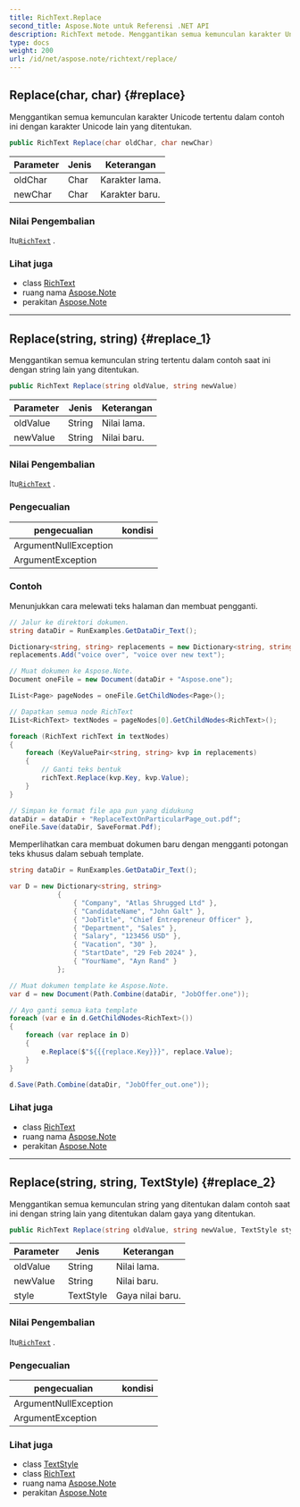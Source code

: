 ```yaml
---
title: RichText.Replace
second_title: Aspose.Note untuk Referensi .NET API
description: RichText metode. Menggantikan semua kemunculan karakter Unicode tertentu dalam contoh ini dengan karakter Unicode lain yang ditentukan.
type: docs
weight: 200
url: /id/net/aspose.note/richtext/replace/
---
```

## Replace(char, char) {#replace}

Menggantikan semua kemunculan karakter Unicode tertentu dalam contoh ini dengan karakter Unicode lain yang ditentukan.

```csharp
public RichText Replace(char oldChar, char newChar)
```

| Parameter | Jenis | Keterangan |
| --- | --- | --- |
| oldChar | Char | Karakter lama. |
| newChar | Char | Karakter baru. |

### Nilai Pengembalian

Itu[`RichText`](../) .

### Lihat juga

* class [RichText](../)
* ruang nama [Aspose.Note](../../richtext/)
* perakitan [Aspose.Note](../../../)

---

## Replace(string, string) {#replace_1}

Menggantikan semua kemunculan string tertentu dalam contoh saat ini dengan string lain yang ditentukan.

```csharp
public RichText Replace(string oldValue, string newValue)
```

| Parameter | Jenis | Keterangan |
| --- | --- | --- |
| oldValue | String | Nilai lama. |
| newValue | String | Nilai baru. |

### Nilai Pengembalian

Itu[`RichText`](../) .

### Pengecualian

| pengecualian | kondisi |
| --- | --- |
| ArgumentNullException |  |
| ArgumentException |  |

### Contoh

Menunjukkan cara melewati teks halaman dan membuat pengganti.

```csharp
// Jalur ke direktori dokumen.
string dataDir = RunExamples.GetDataDir_Text();

Dictionary<string, string> replacements = new Dictionary<string, string>();
replacements.Add("voice over", "voice over new text");

// Muat dokumen ke Aspose.Note.
Document oneFile = new Document(dataDir + "Aspose.one");

IList<Page> pageNodes = oneFile.GetChildNodes<Page>();

// Dapatkan semua node RichText
IList<RichText> textNodes = pageNodes[0].GetChildNodes<RichText>();

foreach (RichText richText in textNodes)
{
    foreach (KeyValuePair<string, string> kvp in replacements)
    {
        // Ganti teks bentuk
        richText.Replace(kvp.Key, kvp.Value);
    }
}

// Simpan ke format file apa pun yang didukung
dataDir = dataDir + "ReplaceTextOnParticularPage_out.pdf";
oneFile.Save(dataDir, SaveFormat.Pdf);
```

Memperlihatkan cara membuat dokumen baru dengan mengganti potongan teks khusus dalam sebuah template.

```csharp
string dataDir = RunExamples.GetDataDir_Text();

var D = new Dictionary<string, string>
            {
                { "Company", "Atlas Shrugged Ltd" },
                { "CandidateName", "John Galt" },
                { "JobTitle", "Chief Entrepreneur Officer" },
                { "Department", "Sales" },
                { "Salary", "123456 USD" },
                { "Vacation", "30" },
                { "StartDate", "29 Feb 2024" },
                { "YourName", "Ayn Rand" }
            };

// Muat dokumen template ke Aspose.Note.
var d = new Document(Path.Combine(dataDir, "JobOffer.one"));

// Ayo ganti semua kata template
foreach (var e in d.GetChildNodes<RichText>())
{
    foreach (var replace in D)
    {
        e.Replace($"${{{replace.Key}}}", replace.Value);
    }
}

d.Save(Path.Combine(dataDir, "JobOffer_out.one"));
```

### Lihat juga

* class [RichText](../)
* ruang nama [Aspose.Note](../../richtext/)
* perakitan [Aspose.Note](../../../)

---

## Replace(string, string, TextStyle) {#replace_2}

Menggantikan semua kemunculan string yang ditentukan dalam contoh saat ini dengan string lain yang ditentukan dalam gaya yang ditentukan.

```csharp
public RichText Replace(string oldValue, string newValue, TextStyle style)
```

| Parameter | Jenis | Keterangan |
| --- | --- | --- |
| oldValue | String | Nilai lama. |
| newValue | String | Nilai baru. |
| style | TextStyle | Gaya nilai baru. |

### Nilai Pengembalian

Itu[`RichText`](../) .

### Pengecualian

| pengecualian | kondisi |
| --- | --- |
| ArgumentNullException |  |
| ArgumentException |  |

### Lihat juga

* class [TextStyle](../../textstyle/)
* class [RichText](../)
* ruang nama [Aspose.Note](../../richtext/)
* perakitan [Aspose.Note](../../../)



